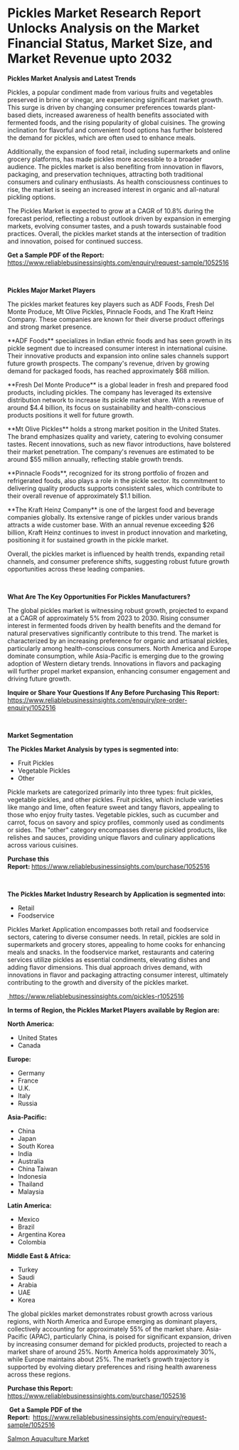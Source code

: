 <p><h1>Pickles Market Research Report Unlocks Analysis on the Market Financial Status, Market Size, and Market Revenue upto 2032</h1></p><p><strong>Pickles Market Analysis and Latest Trends</strong></p>
<p><p>Pickles, a popular condiment made from various fruits and vegetables preserved in brine or vinegar, are experiencing significant market growth. This surge is driven by changing consumer preferences towards plant-based diets, increased awareness of health benefits associated with fermented foods, and the rising popularity of global cuisines. The growing inclination for flavorful and convenient food options has further bolstered the demand for pickles, which are often used to enhance meals.</p><p>Additionally, the expansion of food retail, including supermarkets and online grocery platforms, has made pickles more accessible to a broader audience. The pickles market is also benefiting from innovation in flavors, packaging, and preservation techniques, attracting both traditional consumers and culinary enthusiasts. As health consciousness continues to rise, the market is seeing an increased interest in organic and all-natural pickling options.</p><p>The Pickles Market is expected to grow at a CAGR of 10.8% during the forecast period, reflecting a robust outlook driven by expansion in emerging markets, evolving consumer tastes, and a push towards sustainable food practices. Overall, the pickles market stands at the intersection of tradition and innovation, poised for continued success.</p></p>
<p><strong>Get a Sample PDF of the Report:&nbsp;</strong> <a href="https://www.reliablebusinessinsights.com/enquiry/request-sample/1052516?utm_campaign=2207&utm_medium=2&utm_source=Github&utm_content=ia&utm_term=15022025&utm_id=pickles">https://www.reliablebusinessinsights.com/enquiry/request-sample/1052516</a></p>
<p>&nbsp;</p>
<p><strong>Pickles Major Market Players</strong></p>
<p><p>The pickles market features key players such as ADF Foods, Fresh Del Monte Produce, Mt Olive Pickles, Pinnacle Foods, and The Kraft Heinz Company. These companies are known for their diverse product offerings and strong market presence.</p><p>**ADF Foods** specializes in Indian ethnic foods and has seen growth in its pickle segment due to increased consumer interest in international cuisine. Their innovative products and expansion into online sales channels support future growth prospects. The company's revenue, driven by growing demand for packaged foods, has reached approximately $68 million.</p><p>**Fresh Del Monte Produce** is a global leader in fresh and prepared food products, including pickles. The company has leveraged its extensive distribution network to increase its pickle market share. With a revenue of around $4.4 billion, its focus on sustainability and health-conscious products positions it well for future growth.</p><p>**Mt Olive Pickles** holds a strong market position in the United States. The brand emphasizes quality and variety, catering to evolving consumer tastes. Recent innovations, such as new flavor introductions, have bolstered their market penetration. The company's revenues are estimated to be around $55 million annually, reflecting stable growth trends.</p><p>**Pinnacle Foods**, recognized for its strong portfolio of frozen and refrigerated foods, also plays a role in the pickle sector. Its commitment to delivering quality products supports consistent sales, which contribute to their overall revenue of approximately $1.1 billion.</p><p>**The Kraft Heinz Company** is one of the largest food and beverage companies globally. Its extensive range of pickles under various brands attracts a wide customer base. With an annual revenue exceeding $26 billion, Kraft Heinz continues to invest in product innovation and marketing, positioning it for sustained growth in the pickle market.</p><p>Overall, the pickles market is influenced by health trends, expanding retail channels, and consumer preference shifts, suggesting robust future growth opportunities across these leading companies.</p></p>
<p>&nbsp;</p>
<p><strong>What Are The Key Opportunities For Pickles Manufacturers?</strong></p>
<p><p>The global pickles market is witnessing robust growth, projected to expand at a CAGR of approximately 5% from 2023 to 2030. Rising consumer interest in fermented foods driven by health benefits and the demand for natural preservatives significantly contribute to this trend. The market is characterized by an increasing preference for organic and artisanal pickles, particularly among health-conscious consumers. North America and Europe dominate consumption, while Asia-Pacific is emerging due to the growing adoption of Western dietary trends. Innovations in flavors and packaging will further propel market expansion, enhancing consumer engagement and driving future growth.</p></p>
<p><strong>Inquire or Share Your Questions If Any Before Purchasing This Report:</strong> <a href="https://www.reliablebusinessinsights.com/enquiry/pre-order-enquiry/1052516?utm_campaign=2207&utm_medium=2&utm_source=Github&utm_content=ia&utm_term=15022025&utm_id=pickles">https://www.reliablebusinessinsights.com/enquiry/pre-order-enquiry/1052516</a></p>
<p>&nbsp;</p>
<p><strong>Market Segmentation</strong></p>
<p><strong>The Pickles Market Analysis by types is segmented into:</strong></p>
<p><ul><li>Fruit Pickles</li><li>Vegetable Pickles</li><li>Other</li></ul></p>
<p><p>Pickle markets are categorized primarily into three types: fruit pickles, vegetable pickles, and other pickles. Fruit pickles, which include varieties like mango and lime, often feature sweet and tangy flavors, appealing to those who enjoy fruity tastes. Vegetable pickles, such as cucumber and carrot, focus on savory and spicy profiles, commonly used as condiments or sides. The "other" category encompasses diverse pickled products, like relishes and sauces, providing unique flavors and culinary applications across various cuisines.</p></p>
<p><strong>Purchase this Report:&nbsp;</strong><a href="https://www.reliablebusinessinsights.com/purchase/1052516?utm_campaign=2207&utm_medium=2&utm_source=Github&utm_content=ia&utm_term=15022025&utm_id=pickles">https://www.reliablebusinessinsights.com/purchase/1052516</a></p>
<p>&nbsp;</p>
<p><strong>The Pickles Market Industry Research by Application is segmented into:</strong></p>
<p><ul><li>Retail</li><li>Foodservice</li></ul></p>
<p><p>Pickles Market Application encompasses both retail and foodservice sectors, catering to diverse consumer needs. In retail, pickles are sold in supermarkets and grocery stores, appealing to home cooks for enhancing meals and snacks. In the foodservice market, restaurants and catering services utilize pickles as essential condiments, elevating dishes and adding flavor dimensions. This dual approach drives demand, with innovations in flavor and packaging attracting consumer interest, ultimately contributing to the growth and diversity of the pickles market.</p></p>
<p><a href="https://www.reliablebusinessinsights.com/pickles-r1052516?utm_campaign=2207&utm_medium=2&utm_source=Github&utm_content=ia&utm_term=15022025&utm_id=pickles">&nbsp;https://www.reliablebusinessinsights.com/pickles-r1052516</a></p>
<p><strong>In terms of Region, the Pickles Market Players available by Region are:</strong></p>
<p>
    <p> <strong> North America: </strong>
        <ul>
            <li>United States</li>
            <li>Canada</li>
        </ul>
        </p> 
    <p> <strong> Europe: </strong>
        <ul>
            <li>Germany</li>
            <li>France</li>
            <li>U.K.</li>
            <li>Italy</li>
            <li>Russia</li>
        </ul>
        </p> 
    <p> <strong> Asia-Pacific: </strong>
        <ul>
            <li>China</li>
            <li>Japan</li>
            <li>South Korea</li>
            <li>India</li>
            <li>Australia</li>
            <li>China Taiwan</li>
            <li>Indonesia</li>
            <li>Thailand</li>
            <li>Malaysia</li>
        </ul>
        </p> 
    <p> <strong> Latin America: </strong>
        <ul>
            <li>Mexico</li>
            <li>Brazil</li>
            <li>Argentina Korea</li>
            <li>Colombia</li>
        </ul>
        </p> 
    <p> <strong> Middle East & Africa: </strong>
        <ul>
            <li>Turkey</li>
            <li>Saudi</li>
            <li>Arabia</li>
            <li>UAE</li>
            <li>Korea</li>
        </ul>
    </p>
    </p>
<p><p>The global pickles market demonstrates robust growth across various regions, with North America and Europe emerging as dominant players, collectively accounting for approximately 55% of the market share. Asia-Pacific (APAC), particularly China, is poised for significant expansion, driven by increasing consumer demand for pickled products, projected to reach a market share of around 25%. North America holds approximately 30%, while Europe maintains about 25%. The market’s growth trajectory is supported by evolving dietary preferences and rising health awareness across these regions.</p></p>
<p><strong>Purchase this Report: </strong><a href="https://www.reliablebusinessinsights.com/purchase/1052516?utm_campaign=2207&utm_medium=2&utm_source=Github&utm_content=ia&utm_term=15022025&utm_id=pickles">https://www.reliablebusinessinsights.com/purchase/1052516</a></p>
<p>&nbsp;<strong>Get a Sample PDF of the Report:&nbsp;&nbsp;</strong><a href="https://www.reliablebusinessinsights.com/enquiry/request-sample/1052516?utm_campaign=2207&utm_medium=2&utm_source=Github&utm_content=ia&utm_term=15022025&utm_id=pickles">https://www.reliablebusinessinsights.com/enquiry/request-sample/1052516</a></p>
<p><strong></strong></p>
<p><p><a href="https://github.com/dmitriyvo6rog/Market-Research-Report-List-1/blob/main/salmon-aquaculture-market.md?utm_campaign=2207&utm_medium=2&utm_source=Github&utm_content=ia&utm_term=15022025&utm_id=pickles">Salmon Aquaculture Market</a></p></p>